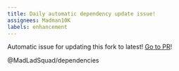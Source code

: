 ```yaml
---
title: Daily automatic dependency update issue!
assignees: Madman10K
labels: enhancement
---
```

Automatic issue for updating this fork to latest! [Go to PR](https://github.com/MadLadSquad/yaml-cpp/compare/master...jbeder:yaml-cpp:master)!

@MadLadSquad/dependencies 
